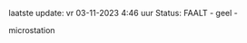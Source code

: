 laatste update: 
vr 03-11-2023  4:46   uur 
Status: FAALT - geel - 
<div class="service R">microstation</div>